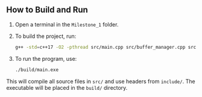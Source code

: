 ## How to Build and Run

1. Open a terminal in the `Milestone_1` folder.
2. To build the project, run:

   ```sh
   g++ -std=c++17 -O2 -pthread src/main.cpp src/buffer_manager.cpp src/sampler.cpp src/uploader.cpp -o build/main.exe
   ```

3. To run the program, use:

   ```sh
   ./build/main.exe
   ```

This will compile all source files in `src/` and use headers from `include/`. The executable will be placed in the `build/` directory.
